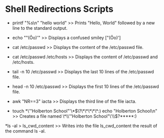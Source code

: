 Shell Redirections Scripts
==========================

 * printf "%s\n" "hello world"   >>     Prints "Hello, World" followed by a new line to the standard output.

 * echo "\"(Ôo)'"                >>     Displays a confused smiley ["(Ôo)']

 * cat /etc/passwd               >>     Displays the content of the /etc/passwd file.

 * cat /etc/passwd /etc/hosts    >>     Displays the content of /etc/passwd and /etc/hosts.

 * tail -n 10 /etc/passwd        >>     Displays the last 10 lines of the /etc/passwd file.

 * head -n 10 /etc/passwd        >>     Displays the first 10 lines of the /etc/passwd file.

 * awk "NR==3" iacta             >>     Displays the third line of the file iacta.

 * touch \*\\'"Holberton School"\'\\*$\?\*\*\*\*\*:) echo "Holberton School\n"    >>     Creates a file named \*\\'"Holberton School"\'\\$\?\*\*\*\*\*:)

 *ls -al > ls_cwd_content        >>    Writes into the file ls_cwd_content the result of the command ls -al.